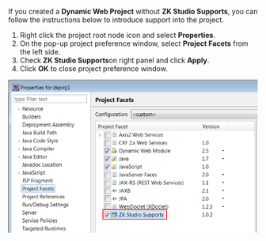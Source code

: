 If you created a **Dynamic Web Project** without **ZK Studio Supports**,
you can follow the instructions below to introduce support into the
project.

1.  Right click the project root node icon and select **Properties**.
2.  On the pop-up project preference window, select **Project Facets**
    from the left side.
3.  Check **ZK Studio Supports**on right panel and click **Apply**.
4.  Click **OK** to close project preference window.

![](images/addZKtoExistProject_1.png)

